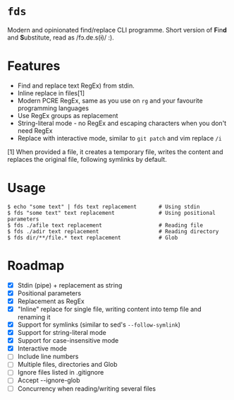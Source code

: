 # `fds`

Modern and opinionated find/replace CLI programme. Short version of **F**in**d** and **S**ubstitute, read as /fɔ.dɐ.s(ɨ)/ :).

# Features

- Find and replace text  RegEx) from stdin. 
- Inline replace in files[1]
- Modern PCRE RegEx, same as you use on `rg` and your favourite programming languages
- Use RegEx groups as replacement
- String-literal mode - no RegEx and escaping characters when you don't need RegEx
- Replace with interactive mode, similar to `git patch` and vim replace `/i`

[1] When provided a file, it creates a temporary file, writes the content and replaces the original file, following symlinks by default.

# Usage

```
$ echo "some text" | fds text replacement       # Using stdin
$ fds "some text" text replacement              # Using positional parameters
$ fds ./afile text replacement                  # Reading file
$ fds ./adir text replacement                   # Reading directory
$ fds dir/**/file.* text replacement            # Glob
```

# Roadmap

- [x] Stdin (pipe) + replacement as string
- [x] Positional parameters
- [x] Replacement as RegEx
- [x] "Inline" replace for single file, writing content into temp file and renaming it
- [x] Support for symlinks (similar to sed's `--follow-symlink`)
- [x] Support for string-literal mode
- [x] Support for case-insensitive mode
- [x] Interactive mode
- [ ] Include line numbers
- [ ] Multiple files, directories and Glob
- [ ] Ignore files listed in .gitignore
- [ ] Accept --ignore-glob
- [ ] Concurrency when reading/writing several files
